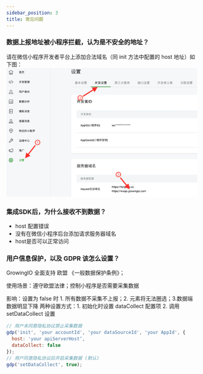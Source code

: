 ```yaml
---
sidebar_position: 3
title: 常见问题
---
```


### 数据上报地址被小程序拦截，认为是不安全的地址？

请在微信小程序开发者平台上添加合法域名（同 init 方法中配置的 host 地址）如下图：
![logger](/img/minip-q1.png)

### 集成SDK后，为什么接收不到数据？
* host 配置错误
* 没有在微信小程序后台添加请求服务器域名
* host是否可以正常访问

### 用户信息保护，以及 GDPR 该怎么设置？
GrowingIO 全面支持 欧盟 《一般数据保护条例》； 

使用场景：遵守欧盟法律；控制小程序是否需要采集数据

影响：设置为 false 时 1. 所有数据不采集不上报；2. 元素将无法圈选；3.数据端数据明显下降
两种设置方式：1. 初始化时设置 dataCollect 配置项   2. 调用 setDataCollect 设置
```js
// 用户未同意隐私协议禁止采集数据
gdp('init', 'your accountId', 'your dataSourceId', 'your AppId', {
  host: 'your apiServerHost‘,
  dataCollect: false  
});
// 用户同意隐私协议后开启采集数据 (默认)
gdp('setDataCollect', true); 

```
